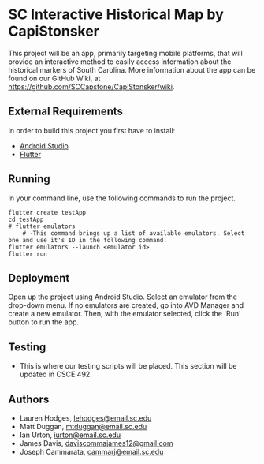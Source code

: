 # SC Interactive Historical Map by CapiStonsker

This project will be an app, primarily targeting mobile platforms, that will provide an interactive method to easily access information about the historical markers of South Carolina. More information about the app can be found on our GitHub Wiki, at https://github.com/SCCapstone/CapiStonsker/wiki.


## External Requirements

In order to build this project you first have to install:

* [Android Studio](https://developer.android.com/studio)
* [Flutter](https://flutter.dev/docs/get-started/install/windows)


## Running

In your command line, use the following commands to run the project.
```
flutter create testApp
cd testApp
# flutter emulators
    # -This command brings up a list of available emulators. Select one and use it's ID in the following command.
flutter emulators --launch <emulator id>
flutter run
```

## Deployment

Open up the project using Android Studio. Select an emulator from the drop-down menu. If no emulators are created, go into AVD Manager and create a new emulator. Then, with the emulator selected, click the 'Run' button to run the app.


## Testing

* This is where our testing scripts will be placed. This section will be updated in CSCE 492.


## Authors

* Lauren Hodges, lehodges@email.sc.edu
* Matt Duggan, mtduggan@email.sc.edu
* Ian Urton, iurton@email.sc.edu
* James Davis, daviscommajames12@gmail.com
* Joseph Cammarata, cammarj@email.sc.edu
